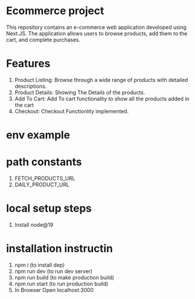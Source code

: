 # Ecommerce project

This repository contains an e-commerce web application developed using Next.JS. The application allows users to browse products, add them to the cart, and complete purchases.

# Features

1. Product Listing: Browse through a wide range of products with detailed descriptions.
2. Product Details: Showing The Details of the products.
3. Add To Cart: Add To cart functionality to show all the products added in the cart
4. Checkout: Checkout Functionlity implemented.

# env example

# path constants

1. FETCH_PRODUCTS_URL
2. DAILY_PRODUCT_URL

# local setup steps

1. Install node@19

# installation instructin

1. npm i (to install dep)
2. npm run dev (to run dev server)
3. npm run build (to make production build)
4. npm run start (to run production build)
5. In Browser Open localhost:3000
